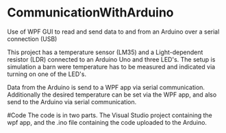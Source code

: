 # CommunicationWithArduino
Use of WPF GUI to read and send data to and from an Arduino over a serial connection (USB)

This project has a temperature sensor (LM35) and a Light-dependent resistor (LDR) connected to an Arduino Uno and three LED's.
The setup is simulation a barn were temperature has to be measured and indicated via turning on one of the LED's.

Data from the Arduino is send to a WPF app via serial communication. Additionally the desired temperature can be set via the WPF app,
and also send to the Arduino via serial communication.

#Code
The code is in two parts. The Visual Studio project containing the wpf app, and the .ino file containing the code uploaded to the Arduino.

